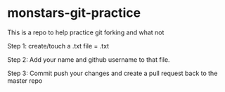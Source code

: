 # monstars-git-practice

This is a repo to help practice git forking and what not

Step 1: create/touch a .txt file = <firstName>.txt

Step 2: Add your name and github username to that file.

Step 3: Commit push your changes and create a pull request back to the master repo
